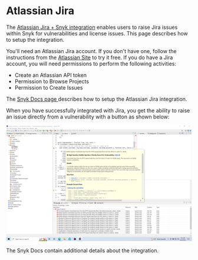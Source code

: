 # Atlassian Jira

The [Atlassian Jira + Snyk integration](https://www.atlassian.com/solutions/devops/integrations/snyk) enables users to raise Jira issues within Snyk for vulnerabilities and license issues. This page describes how to setup the integration.

You'll need an Atlassian Jira account. If you don't have one, follow the instructions from the [Atlassian Site](https://www.atlassian.com/software/jira) to try it free. If you do have a Jira account, you will need permissions to perform the following activities:

* Create an Atlassian API token
* Permission to Browse Projects
* Permission to Create Issues

The [Snyk Docs page ](https://docs.snyk.io/features/integrations/notifications-ticketing-system-integrations/jira)describes how to setup the Atlassian Jira integration.

When you have successfully integrated with Jira, you get the ability to raise an issue directly from a vulnerability with a button as shown below:

![](<../../.gitbook/assets/image (122).png>)

The Snyk Docs contain additional details about the integration.

